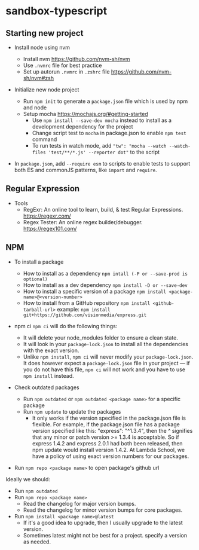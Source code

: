 # sandbox-typescript

## Starting new project

- Install node using nvm

  - Install nvm https://github.com/nvm-sh/nvm
  - Use `.nvmrc` file for best practice
  - Set up autorun `.nvmrc` in `.zshrc` file https://github.com/nvm-sh/nvm#zsh

- Initialize new node project

  - Run `npm init` to generate a `package.json` file which is used by npm and node
  - Setup mocha https://mochajs.org/#getting-started
    - Use `npm install --save-dev mocha` instead to install as a development dependency for the project
    - Change script test to `mocha` in package.json to enable `npm test` command
    - To run tests in watch mode, add `"tw": "mocha --watch --watch-files 'test/**/*.js' --reporter dot"` to the script

- In `package.json`, add `--require esm` to scripts to enable tests to support both ES and commonJS patterns, like `import` and `require`.

## Regular Expression

- Tools
  - RegExr: An online tool to learn, build, & test Regular Expressions.
    https://regexr.com/
  - Regex Tester: An online regex builder/debugger.
    https://regex101.com/

## NPM

- To install a package

  - How to install as a dependency
    `npm intall (-P or --save-prod is optional)`
  - How to install as a dev dependency
    `npm install -D or --save-dev`
  - How to install a specific version of a package
    `npm install <package-name>@<version-number>`
  - How to install from a GitHub repository
    `npm install <github-tarball-url>`
    example: `npm install git+https://github.com/visionmedia/express.git`

- npm ci
  `npm ci` will do the following things:

  - It will delete your node_modules folder to ensure a clean state.
  - It will look in your `package-lock.json` to install all the dependencies with the exact version.
  - Unlike `npm install`, `npm ci` will never modify your `package-lock.json`. It does however expect a `package-lock.json` file in your project — if you do not have this file, `npm ci` will not work and you have to use `npm install` instead.

- Check outdated packages

  - Run `npm outdated` or `npm outdated <package name>` for a specific package
  - Run `npm update` to update the packages
    - It only works if the version specified in the package.json file is flexible. For example, if the package.json file has a package version specified like this: "express": "^1.3.4", then the ^ signifies that any minor or patch version >= 1.3.4 is acceptable. So if express 1.4.2 and express 2.0.1 had both been released, then npm update would install version 1.4.2.
      At Lambda School, we have a policy of using exact version numbers for our packages.

- Run `npm repo <package name>` to open package's github url

Ideally we should:

- Run `npm outdated`
- Run `npm repo <package name>`
  - Read the changelog for major version bumps.
  - Read the changelog for minor version bumps for core packages.
- Run `npm install <package name>@latest`
  - If it's a good idea to upgrade, then I usually upgrade to the latest version.
  - Sometimes latest might not be best for a project. specify a version as needed.
